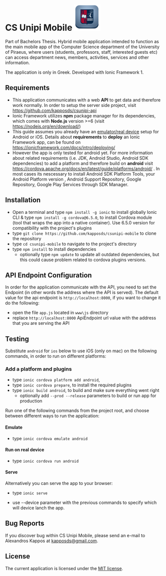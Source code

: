 # CS Unipi Mobile <img src="https://github.com/kapposds/csunipi-mobile/blob/master/resources/android/icon/drawable-xxxhdpi-icon.png" width="85" height="85" />

Part of Bachelors Thesis. Hybrid mobile application intended to function as the main mobile app of the Computer Science department of the University of Piraeus, where users (students, professors, staff, interested guests etc) can access department news, members, activities, services and other information. 

The application is only in Greek. Developed with Ionic Framework 1.

## Requirements
* This application communicates with a web **API** to get data and therefore work normally. In order to setup the server side project, visit https://github.com/kapposds/csunipi-api 
* Ionic Framework utilizes **npm** package manager for its dependencies, which comes with **Node.js** version >=6 (visit https://nodejs.org/en/download/) 
* This guide assumes you already have an <u>emulator/real device</u> setup for Android or iOS. Details about **requirements** to **deploy** an Ionic Framework app, can be found on https://ionicframework.com/docs/intro/deploying/ 
* However the app is only tested for android yet. For more information about related requirements (i.e. JDK, Android Studio, Android SDK dependencies) to add a platform and therefore build on **android** visit https://cordova.apache.org/docs/en/latest/guide/platforms/android/ . In most cases its nescessary to install Android SDK Platform Tools, your Android Platform version , Android Support Repository, Google Repository, Google Play Services through SDK Manager.

## Installation
* Open a terminal and type `npm install -g ionic` to install globally Ionic CLI 
  & type `npm install -g cordova@6.5.0`, to install Cordova module (tool that wraps the app into a native container). Use 6.5.0 version for compatibility with the project's plugins
* type `git clone https://github.com/kapposds/csunipi-mobile` to clone the repository
* type `cd csunipi-mobile` to navigate to the project's directory
* type `npm install` to install dependencies 
  * optionally  type `npm update` to update all outdated dependencies, but this could cause problem related to cordova plugins versions.
  
 ## API Endpoint Configuration
 In order for the application communicate with the API, you need to set the Endpoint (in other words the address where the API is served). The default value for the api endpoint is `http://localhost:8000`, if you want to change it do the following:
 * open the file `app.js` located in `www\js` directory
 * replace `http://localhost:8000` ApiEndpoint url value with the address that you are serving the API

## Testing
Substitute `android` for `ios` below to use iOS (only on mac) on the following commands, in order to run on different platforms:

### Add a platform and plugins

* type `ionic cordova platform add android`,
* type `ionic cordova prepare`, to install the required plugins
* type `ionic build android`, to build  and make sure everything went right
  * optionally add `--prod --release` parameters to build or run app for production

Run one of the following commands from the project root, and choose between different ways to run the application:

#### Emulate

* type `ionic cordova emulate android`

#### Run on real device

* type `ionic cordova run android`

#### Serve 
Alternatively you can serve the app to your browser:
* type `ionic serve`

* use --device parameter with the previous commands to specify which will device lanch the app.

## Bug Reports

If you discover bug within CS Unipi Mobile, please send an e-mail to Alexandros Kappos at kapposds@gmail.com.

## License

The current application is licensed under the [MIT license](https://opensource.org/licenses/MIT).
